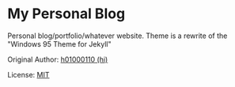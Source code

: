 # My Personal Blog

Personal blog/portfolio/whatever website. Theme is a rewrite of the "Windows 95 Theme for Jekyll"

Original Author: [h01000110 (hi)](https://github.com/h01000110)

License: [MIT](https://github.com/h01000110/windows-95/blob/master/LICENSE)
